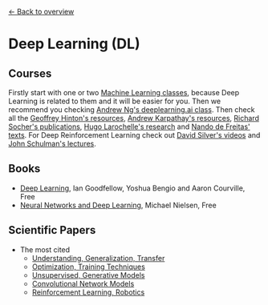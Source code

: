 [← Back to overview](../../../)

# Deep Learning (DL)

## Courses
Firstly start with one or two [Machine Learning classes](ML.md), because Deep Learning is related to them and it will be easier for you. Then we recommend you checking [Andrew Ng's deeplearning.ai class](https://www.deeplearning.ai/). Then check all the [Geoffrey Hinton's resources](http://www.cs.toronto.edu/~hinton/nntut.html), [Andrew Karpathay's resources](http://cs.stanford.edu/people/karpathy/), [Richard Socher's publications](http://www.socher.org/), [Hugo Larochelle's research](https://research.google.com/pubs/105144.html) and [Nando de Freitas' texts](https://www.cs.ox.ac.uk/people/nando.defreitas/). For Deep Reinforcement Learning check out [David Silver's videos](http://rll.berkeley.edu/deeprlcourse/) and [John Schulman's lectures](http://joschu.net/).


## Books
* [Deep Learning](http://www.deeplearningbook.org/), Ian Goodfellow, Yoshua Bengio and Aaron Courville, Free
* [Neural Networks and Deep Learning](http://neuralnetworksanddeeplearning.com/), Michael Nielsen, Free

## Scientific Papers
* The most cited
  * [Understanding, Generalization, Transfer](https://github.com/terryum/awesome-deep-learning-papers#understanding--generalization--transfer)
  * [Optimization, Training Techniques](https://github.com/terryum/awesome-deep-learning-papers#optimization--training-techniques)
  * [Unsupervised, Generative Models](https://github.com/terryum/awesome-deep-learning-papers#unsupervised--generative-models)
  * [Convolutional Network Models](https://github.com/terryum/awesome-deep-learning-papers#convolutional-neural-network-models)
  * [Reinforcement Learning, Robotics](https://github.com/terryum/awesome-deep-learning-papers#reinforcement-learning--robotics)
